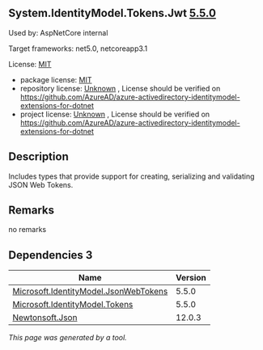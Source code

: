 System.IdentityModel.Tokens.Jwt [5.5.0](https://www.nuget.org/packages/System.IdentityModel.Tokens.Jwt/5.5.0)
--------------------

Used by: AspNetCore internal

Target frameworks: net5.0, netcoreapp3.1

License: [MIT](../../../../licenses/mit) 

- package license: [MIT](https://licenses.nuget.org/MIT) 
- repository license: [Unknown](https://github.com/AzureAD/azure-activedirectory-identitymodel-extensions-for-dotnet) , License should be verified on https://github.com/AzureAD/azure-activedirectory-identitymodel-extensions-for-dotnet
- project license: [Unknown](https://github.com/AzureAD/azure-activedirectory-identitymodel-extensions-for-dotnet) , License should be verified on https://github.com/AzureAD/azure-activedirectory-identitymodel-extensions-for-dotnet

Description
-----------
Includes types that provide support for creating, serializing and validating JSON Web Tokens.

Remarks
-----------
no remarks


Dependencies 3
-----------

|Name|Version|
|----------|:----|
|[Microsoft.IdentityModel.JsonWebTokens](../../../../packages/nuget.org/microsoft.identitymodel.jsonwebtokens/5.5.0)|5.5.0|
|[Microsoft.IdentityModel.Tokens](../../../../packages/nuget.org/microsoft.identitymodel.tokens/5.5.0)|5.5.0|
|[Newtonsoft.Json](../../../../packages/nuget.org/newtonsoft.json/12.0.3)|12.0.3|

*This page was generated by a tool.*